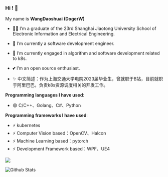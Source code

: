
### Hi ! 👋

<!--
**ElderJames/ElderJames** is a ✨ _special_ ✨ repository because its `README.md` (this file) appears on your GitHub profile.

Here are some ideas to get you started:

- 🔭 I’m currently working on ...
- 🌱 I’m currently learning ...
- 👯 I’m looking to collaborate on ...
- 🤔 I’m looking for help with ...
- 💬 Ask me about ...
- 📫 How to reach me: ...
- 😄 Pronouns: ...
- ⚡ Fun fact: ...
-->




My name is **WangDaoshuai (DogerW)**

- 👨‍💻 I’m a graduate of the 23rd Shanghai Jiaotong University School of Electronic Information and Electrical Engineering.
- 🔭 I’m currently a software development engineer.
- 🌱 I’m currently engaged in algorithm and software development related to k8s.
- 💕 I’m an open source enthusiast.


- ✨ 中文简述：作为上海交通大学电院2023届毕业生，曾就职于B站，目前就职于阿里巴巴，负责k8s资源调度相关的开发工作。

**Programming languages I have used**:
- 😄 C/C++、Golang、C#、Python

**Programming frameworks I have used**:
- ⚡ kubernetes
- ⚡ Computer Vision based：OpenCV、Halcon
- ⚡ Machine Learning based：pytorch
- ⚡ Development Framework based：WPF、UE4


<img align="center" src="https://hits.b3log.org/elderjames/elderjames.svg" />






  ![Github Stats](https://github-readme-stats.vercel.app/api?username=WangDaoshuai&show_icons=true&theme=tokyonight)
  <!-- 语言占比
  ![Github Stats](https://github-readme-stats.vercel.app/api/top-langs/?username=WangDaoshuai&theme=dark&layout=compact)

    -->
